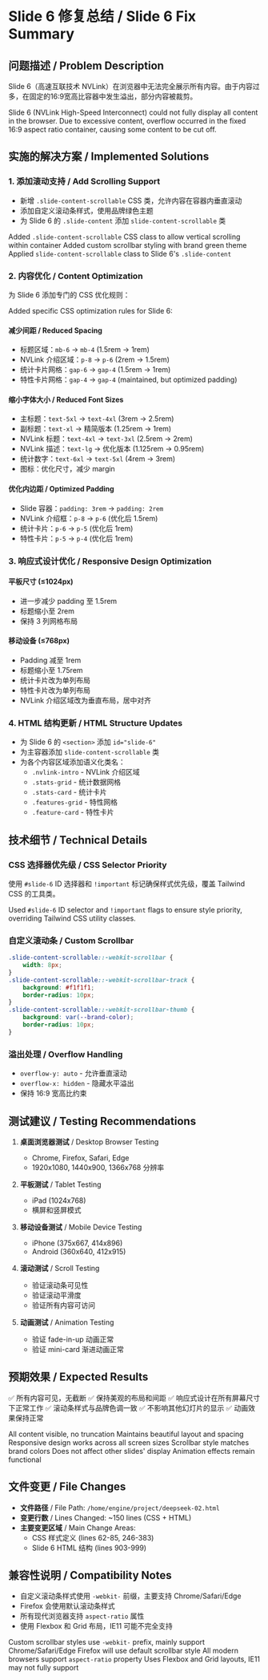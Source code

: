 # Slide 6 修复总结 / Slide 6 Fix Summary

## 问题描述 / Problem Description

Slide 6（高速互联技术 NVLink）在浏览器中无法完全展示所有内容。由于内容过多，在固定的16:9宽高比容器中发生溢出，部分内容被裁剪。

Slide 6 (NVLink High-Speed Interconnect) could not fully display all content in the browser. Due to excessive content, overflow occurred in the fixed 16:9 aspect ratio container, causing some content to be cut off.

## 实施的解决方案 / Implemented Solutions

### 1. 添加滚动支持 / Add Scrolling Support

- 新增 `.slide-content-scrollable` CSS 类，允许内容在容器内垂直滚动
- 添加自定义滚动条样式，使用品牌绿色主题
- 为 Slide 6 的 `.slide-content` 添加 `slide-content-scrollable` 类

Added `.slide-content-scrollable` CSS class to allow vertical scrolling within container
Added custom scrollbar styling with brand green theme
Applied `slide-content-scrollable` class to Slide 6's `.slide-content`

### 2. 内容优化 / Content Optimization

为 Slide 6 添加专门的 CSS 优化规则：

Added specific CSS optimization rules for Slide 6:

#### 减少间距 / Reduced Spacing
- 标题区域：`mb-6` → `mb-4` (1.5rem → 1rem)
- NVLink 介绍区域：`p-8` → `p-6` (2rem → 1.5rem)
- 统计卡片网格：`gap-6` → `gap-4` (1.5rem → 1rem)
- 特性卡片网格：`gap-4` → `gap-4` (maintained, but optimized padding)

#### 缩小字体大小 / Reduced Font Sizes
- 主标题：`text-5xl` → `text-4xl` (3rem → 2.5rem)
- 副标题：`text-xl` → 精简版本 (1.25rem → 1rem)
- NVLink 标题：`text-4xl` → `text-3xl` (2.5rem → 2rem)
- NVLink 描述：`text-lg` → 优化版本 (1.125rem → 0.95rem)
- 统计数字：`text-6xl` → `text-5xl` (4rem → 3rem)
- 图标：优化尺寸，减少 margin

#### 优化内边距 / Optimized Padding
- Slide 容器：`padding: 3rem` → `padding: 2rem`
- NVLink 介绍框：`p-8` → `p-6` (优化后 1.5rem)
- 统计卡片：`p-6` → `p-5` (优化后 1rem)
- 特性卡片：`p-5` → `p-4` (优化后 1rem)

### 3. 响应式设计优化 / Responsive Design Optimization

#### 平板尺寸 (≤1024px)
- 进一步减少 padding 至 1.5rem
- 标题缩小至 2rem
- 保持 3 列网格布局

#### 移动设备 (≤768px)
- Padding 减至 1rem
- 标题缩小至 1.75rem
- 统计卡片改为单列布局
- 特性卡片改为单列布局
- NVLink 介绍区域改为垂直布局，居中对齐

### 4. HTML 结构更新 / HTML Structure Updates

- 为 Slide 6 的 `<section>` 添加 `id="slide-6"`
- 为主容器添加 `slide-content-scrollable` 类
- 为各个内容区域添加语义化类名：
  - `.nvlink-intro` - NVLink 介绍区域
  - `.stats-grid` - 统计数据网格
  - `.stats-card` - 统计卡片
  - `.features-grid` - 特性网格
  - `.feature-card` - 特性卡片

## 技术细节 / Technical Details

### CSS 选择器优先级 / CSS Selector Priority
使用 `#slide-6` ID 选择器和 `!important` 标记确保样式优先级，覆盖 Tailwind CSS 的工具类。

Used `#slide-6` ID selector and `!important` flags to ensure style priority, overriding Tailwind CSS utility classes.

### 自定义滚动条 / Custom Scrollbar
```css
.slide-content-scrollable::-webkit-scrollbar {
    width: 8px;
}
.slide-content-scrollable::-webkit-scrollbar-track {
    background: #f1f1f1;
    border-radius: 10px;
}
.slide-content-scrollable::-webkit-scrollbar-thumb {
    background: var(--brand-color);
    border-radius: 10px;
}
```

### 溢出处理 / Overflow Handling
- `overflow-y: auto` - 允许垂直滚动
- `overflow-x: hidden` - 隐藏水平溢出
- 保持 16:9 宽高比约束

## 测试建议 / Testing Recommendations

1. **桌面浏览器测试** / Desktop Browser Testing
   - Chrome, Firefox, Safari, Edge
   - 1920x1080, 1440x900, 1366x768 分辨率

2. **平板测试** / Tablet Testing
   - iPad (1024x768)
   - 横屏和竖屏模式

3. **移动设备测试** / Mobile Device Testing
   - iPhone (375x667, 414x896)
   - Android (360x640, 412x915)

4. **滚动测试** / Scroll Testing
   - 验证滚动条可见性
   - 验证滚动平滑度
   - 验证所有内容可访问

5. **动画测试** / Animation Testing
   - 验证 fade-in-up 动画正常
   - 验证 mini-card 渐进动画正常

## 预期效果 / Expected Results

✅ 所有内容可见，无截断
✅ 保持美观的布局和间距
✅ 响应式设计在所有屏幕尺寸下正常工作
✅ 滚动条样式与品牌色调一致
✅ 不影响其他幻灯片的显示
✅ 动画效果保持正常

All content visible, no truncation
Maintains beautiful layout and spacing
Responsive design works across all screen sizes
Scrollbar style matches brand colors
Does not affect other slides' display
Animation effects remain functional

## 文件变更 / File Changes

- **文件路径** / File Path: `/home/engine/project/deepseek-02.html`
- **变更行数** / Lines Changed: ~150 lines (CSS + HTML)
- **主要变更区域** / Main Change Areas:
  - CSS 样式定义 (lines 62-85, 246-383)
  - Slide 6 HTML 结构 (lines 903-999)

## 兼容性说明 / Compatibility Notes

- 自定义滚动条样式使用 `-webkit-` 前缀，主要支持 Chrome/Safari/Edge
- Firefox 会使用默认滚动条样式
- 所有现代浏览器支持 `aspect-ratio` 属性
- 使用 Flexbox 和 Grid 布局，IE11 可能不完全支持

Custom scrollbar styles use `-webkit-` prefix, mainly support Chrome/Safari/Edge
Firefox will use default scrollbar style
All modern browsers support `aspect-ratio` property
Uses Flexbox and Grid layouts, IE11 may not fully support
